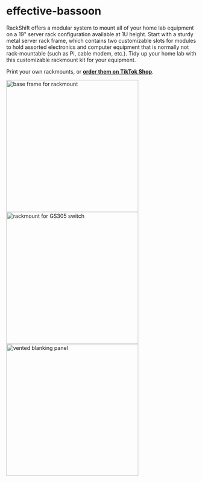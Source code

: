 # effective-bassoon

RackShift offers a modular system to mount all of your home lab equipment on a 19" server rack configuration available at 1U height. Start with a sturdy metal server rack frame, which contains two customizable slots for modules to hold assorted electronics and computer equipment that is normally not rack-mountable (such as Pi, cable modem, etc.). Tidy up your home lab with this customizable rackmount kit for your equipment.

Print your own rackmounts, or **[order them on TikTok Shop](https://www.tiktok.com/@getneonship)**.

<img src="https://github.com/RackShiftLabs/effective-bassoon/blob/main/images/RACKE_frame_IMG_6610.jpg" alt="base frame for rackmount" width="350">
<img src="https://github.com/RackShiftLabs/effective-bassoon/blob/main/images/RACK_GS305_closeup_IMG_6615.jpg" alt="rackmount for GS305 switch" width="350">
<img src="https://github.com/RackShiftLabs/effective-bassoon/blob/main/images/RACK_vented_IMG_6613.jpg" alt="vented blanking panel" width="350">
